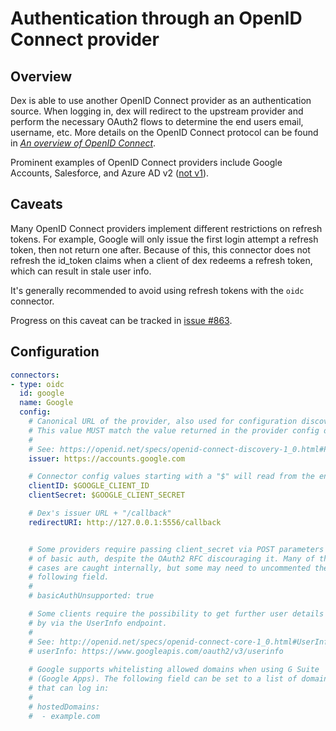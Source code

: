 # Authentication through an OpenID Connect provider

## Overview

Dex is able to use another OpenID Connect provider as an authentication source. When logging in, dex will redirect to the upstream provider and perform the necessary OAuth2 flows to determine the end users email, username, etc. More details on the OpenID Connect protocol can be found in [_An overview of OpenID Connect_][oidc-doc].

Prominent examples of OpenID Connect providers include Google Accounts, Salesforce, and Azure AD v2 ([not v1][azure-ad-v1]).

## Caveats

Many OpenID Connect providers implement different restrictions on refresh tokens. For example, Google will only issue the first login attempt a refresh token, then not return one after. Because of this, this connector does not refresh the id_token claims when a client of dex redeems a refresh token, which can result in stale user info.

It's generally recommended to avoid using refresh tokens with the `oidc` connector.

Progress on this caveat can be tracked in [issue #863][google-refreshing].

## Configuration

```yaml
connectors:
- type: oidc
  id: google
  name: Google
  config:
    # Canonical URL of the provider, also used for configuration discovery.
    # This value MUST match the value returned in the provider config discovery.
    #
    # See: https://openid.net/specs/openid-connect-discovery-1_0.html#ProviderConfig
    issuer: https://accounts.google.com

    # Connector config values starting with a "$" will read from the environment.
    clientID: $GOOGLE_CLIENT_ID
    clientSecret: $GOOGLE_CLIENT_SECRET

    # Dex's issuer URL + "/callback"
    redirectURI: http://127.0.0.1:5556/callback


    # Some providers require passing client_secret via POST parameters instead
    # of basic auth, despite the OAuth2 RFC discouraging it. Many of these
    # cases are caught internally, but some may need to uncommented the
    # following field.
    #
    # basicAuthUnsupported: true

    # Some clients require the possibility to get further user details provided
    # by via the UserInfo endpoint.
    #
    # See: http://openid.net/specs/openid-connect-core-1_0.html#UserInfo
    # userInfo: https://www.googleapis.com/oauth2/v3/userinfo
    
    # Google supports whitelisting allowed domains when using G Suite
    # (Google Apps). The following field can be set to a list of domains
    # that can log in:
    #
    # hostedDomains:
    #  - example.com
```

[oidc-doc]: openid-connect.md
[google-refreshing]: https://github.com/dexidp/dex/issues/863
[azure-ad-v1]: https://github.com/coreos/go-oidc/issues/133
